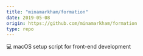 ```yaml
---
title: "minamarkham/formation"
date: 2019-05-08
origin: https://github.com/minamarkham/formation
type: repo
---
```


💻 macOS setup script for front-end development